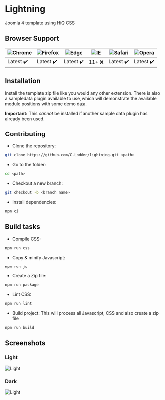 # Lightning
Joomla 4 template using HiQ CSS

## Browser Support

![Chrome](https://raw.github.com/alrra/browser-logos/master/src/chrome/chrome_48x48.png) | ![Firefox](https://raw.github.com/alrra/browser-logos/master/src/firefox/firefox_48x48.png) | ![Edge](https://raw.github.com/alrra/browser-logos/master/src/edge/edge_48x48.png) | ![IE](https://raw.github.com/alrra/browser-logos/master/src/archive/internet-explorer_9-11/internet-explorer_9-11_48x48.png) | ![Safari](https://raw.github.com/alrra/browser-logos/master/src/safari/safari_48x48.png) | ![Opera](https://raw.github.com/alrra/browser-logos/master/src/opera/opera_48x48.png)
--- | --- | --- | --- | --- | --- |
Latest :heavy_check_mark: | Latest :heavy_check_mark: | Latest :heavy_check_mark: | 11+ :x: | Latest :heavy_check_mark: | Latest :heavy_check_mark: |

## Installation
Install the template zip file like you would any other extension.
There is also a sampledata plugin available to use, which will demonstrate the available module positions with some demo data.

**Important:** This _cannot_ be installed if another sample data plugin has already been used.


## Contributing
- Clone the repository:
```bash
git clone https://github.com/C-Lodder/lightning.git <path>
```
- Go to the folder:
```bash
cd <path>
```
- Checkout a new branch:
```bash
git checkout -b <branch name>
```
- Install dependencies:
```bash
npm ci
```

## Build tasks
- Compile CSS:
```bash
npm run css
```
- Copy &amp; minify Javascript:
```bash
npm run js
```
- Create a Zip file:
```bash
npm run package
```
- Lint CSS:
```bash
npm run lint
```
- Build project:
This will process all Javascript, CSS and also create a zip file
```bash
npm run build
```



## Screenshots

### Light
![Light](https://i.imgur.com/U2wfJYK.png)

### Dark
![Light](https://i.imgur.com/N3PvtIj.png)
